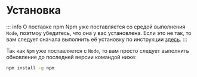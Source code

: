 # Установка

::: info О поставке npm
Npm уже поставляется со средой выполнения `Node`, поэтмоу убедитесь, что она у вас установлена. Если это не так, то вам следует сначала выполнить её установку по инструкции [здесь](../../Node/Termux/1.%20Установка.html).
:::

Так как `Npm` уже поставляется с `Node`, то вам просто следует выполнить обновление до последней версии командой ниже:
```sh
npm install -g npm
```